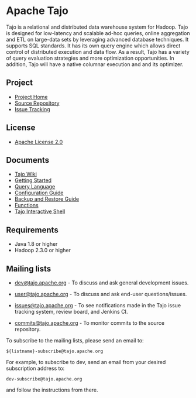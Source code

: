 # Apache Tajo

Tajo is a relational and distributed data warehouse system for Hadoop.
Tajo is designed for low-latency and scalable ad-hoc queries, online
aggregation and ETL on large-data sets by leveraging advanced database
techniques. It supports SQL standards. It has its own query engine which
allows direct control of distributed execution and data flow. As a result,
Tajo has a variety of query evaluation strategies and more optimization
opportunities. In addition, Tajo will have a native columnar execution and
and its optimizer.

## Project

* [Project Home](http://tajo.apache.org/)
* [Source Repository](https://git-wip-us.apache.org/repos/asf/tajo.git)
* [Issue Tracking](https://issues.apache.org/jira/browse/TAJO)

## License

* [Apache License 2.0](http://www.apache.org/licenses/LICENSE-2.0.html)

## Documents

* [Tajo Wiki](https://cwiki.apache.org/confluence/display/TAJO)
* [Getting Started](http://tajo.apache.org/docs/current/getting_started.html)
* [Query Language](http://tajo.apache.org/docs/current/sql_language.html)
* [Configuration Guide](http://tajo.apache.org/docs/current/configuration.html)
* [Backup and Restore Guide](http://tajo.apache.org/docs/current/backup_and_restore.html)
* [Functions](http://tajo.apache.org/docs/current/functions.html)
* [Tajo Interactive Shell](http://tajo.apache.org/docs/current/tsql.html)

## Requirements

* Java 1.8 or higher
* Hadoop 2.3.0 or higher

## Mailing lists

* dev@tajo.apache.org     - To discuss and ask general development issues.

* user@tajo.apache.org    - To discuss and ask end-user questions/issues.

* issues@tajo.apache.org  - To see notifications made in the Tajo issue
                            tracking system, review board, and Jenkins CI.

* commits@tajo.apache.org - To monitor commits to the source repository.

To subscribe to the mailing lists, please send an email to:

    ${listname}-subscribe@tajo.apache.org

For example, to subscribe to dev, send an email from your desired subscription address to:

    dev-subscribe@tajo.apache.org

and follow the instructions from there.
